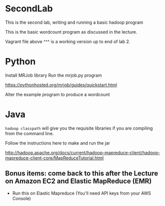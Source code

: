 # SecondLab
This is the second lab, writing and running a basic hadoop program

This is the basic wordcount program as discussed in the lecture.

Vagrant file above ^^^ is a working version up to end of lab 2.

# Python

Install MRJob library
Run the mrjob.py program

<https://pythonhosted.org/mrjob/guides/quickstart.html>

Alter the example program to produce a wordcount

# Java

`hadoop classpath` will give you the requisite libraries if you are compiling
from the command line.

Follow the instructions here to make and run the jar

<http://hadoop.apache.org/docs/current/hadoop-mapreduce-client/hadoop-mapreduce-client-core/MapReduceTutorial.html>

## Bonus items: come back to this after the Lecture on Amazon EC2 and Elastic MapReduce (EMR)

* Run this on Elastic Mapreduce (You'll need API keys from your AWS Console)

